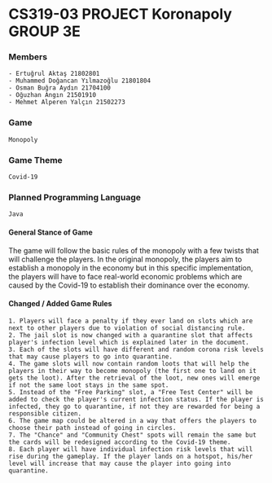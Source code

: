 # CS319-03 PROJECT Koronapoly GROUP 3E

### Members
	- Ertuğrul Aktaş 21802801
	- Muhammed Doğancan Yılmazoğlu 21801804
	- Osman Buğra Aydın 21704100
	- Oğuzhan Angın 21501910
	- Mehmet Alperen Yalçın 21502273

### Game
	Monopoly
	
### Game Theme
	Covid-19
	
### Planned Programming Language
	Java

#### General Stance of Game
The game will follow the basic rules of the monopoly with a few twists that will challenge the players.
In the original monopoly, the players aim to establish a monopoly in the economy but in this specific implementation, the players
will have to face real-world economic problems which are caused by the Covid-19 to establish their dominance over the economy.

#### Changed / Added Game Rules
	1. Players will face a penalty if they ever land on slots which are next to other players due to violation of social distancing rule.
	2. The jail slot is now changed with a quarantine slot that affects player's infection level which is explained later in the document.
	3. Each of the slots will have different and random corona risk levels that may cause players to go into quarantine. 
	4. The game slots will now contain random loots that will help the players in their way to become monopoly (the first one to land on it gets the loot). After the retrieval of the loot, new ones will emerge if not the same loot stays in the same spot.
	5. Instead of the "Free Parking" slot, a "Free Test Center" will be added to check the player's current infection status. If the player is infected, they go to quarantine, if not they are rewarded for being a responsible citizen.
	6. The game map could be altered in a way that offers the players to choose their path instead of going in circles.
	7. The "Chance" and "Community Chest" spots will remain the same but the cards will be redesigned according to the Covid-19 theme.
	8. Each player will have individual infection risk levels that will rise during the gameplay. If the player lands on a hotspot, his/her level will increase that may cause the player into going into quarantine.
